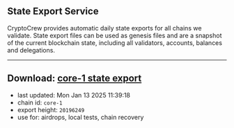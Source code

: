 ## State Export Service
CryptoCrew provides automatic daily state exports for all chains we validate. State export files can be used as genesis files and are a snapshot of the current blockchain state, including all validators, accounts, balances and delegations.

---
**Download: [core-1 state export](https://dl-eu2.ccvalidators.com/SERVICE/persistence/core-1_export_20196249.json)**
---

- last updated: Mon Jan 13 2025 11:39:18
- chain id: `core-1`
- export height: `20196249`
- use for: airdrops, local tests, chain recovery
